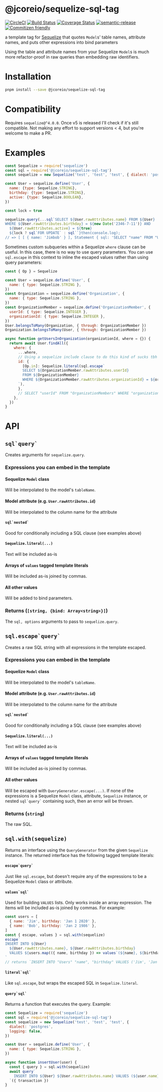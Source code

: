 # @jcoreio/sequelize-sql-tag

[![CircleCI](https://circleci.com/gh/jcoreio/sequelize-sql-tag)](https://circleci.com/gh/jcoreio/sequelize-sql-tag)
[![Build Status](https://travis-ci.org/jcoreio/sequelize-sql-tag.svg?branch=master)](https://travis-ci.org/jcoreio/sequelize-sql-tag)
[![Coverage Status](https://codecov.io/gh/jcoreio/sequelize-sql-tag/branch/master/graph/badge.svg)](https://codecov.io/gh/jcoreio/sequelize-sql-tag)
[![semantic-release](https://img.shields.io/badge/%20%20%F0%9F%93%A6%F0%9F%9A%80-semantic--release-e10079.svg)](https://github.com/semantic-release/semantic-release)
[![Commitizen friendly](https://img.shields.io/badge/commitizen-friendly-brightgreen.svg)](http://commitizen.github.io/cz-cli/)

a template tag for [Sequelize](docs.sequelizejs.com) that quotes `Model`s' table
names, attribute names, and puts other expressions into bind parameters

Using the table and attribute names from your Sequelize `Model`s is much more
refactor-proof in raw queries than embedding raw identifiers.

# Installation

```sh
pnpm install --save @jcoreio/sequelize-sql-tag
```

# Compatibility

Requires `sequelize@^4.0.0`. Once v5 is released I'll check if it's still
compatible. Not making any effort to support versions < 4, but you're welcome
to make a PR.

# Examples

```js
const Sequelize = require('sequelize')
const sql = require('@jcoreio/sequelize-sql-tag')
const sequelize = new Sequelize('test', 'test', 'test', { dialect: 'postgres', logging: false })

const User = sequelize.define('User', {
  name: {type: Sequelize.STRING},
  birthday: {type: Sequelize.STRING},
  active: {type: Sequelize.BOOLEAN},
})

const lock = true

sequelize.query(...sql`SELECT ${User.rawAttributes.name} FROM ${User}
WHERE ${User.rawAttributes.birthday} = ${new Date('2346-7-11')} AND
  ${User.rawAttributes.active} = ${true}
  ${lock ? sql`FOR UPDATE` : sql``}then(console.log);
// => [ [ { name: 'Jimbob' } ], Statement { sql: 'SELECT "name" FROM "Users" WHERE "birthday" = $1 AND "active" = $2 FOR UPDATE' } ]
```

Sometimes custom subqueries within a Sequelize `where` clause can be useful.
In this case, there is no way to use query parameters. You can use
`sql.escape` in this context to inline the escaped values rather than using
query parameters:

```js
const { Op } = Sequelize

const User = sequelize.define('User', {
  name: { type: Sequelize.STRING },
})
const Organization = sequelize.define('Organization', {
  name: { type: Sequelize.STRING },
})
const OrganizationMember = sequelize.define('OrganizationMember', {
  userId: { type: Sequelize.INTEGER },
  organizationId: { type: Sequelize.INTEGER },
})
User.belongsToMany(Organization, { through: OrganizationMember })
Organization.belongsToMany(User, { through: OrganizationMember })

async function getUsersInOrganization(organizationId, where = {}) {
  return await User.findAll({
    where: {
      ...where,
      // Using a sequelize include clause to do this kind of sucks tbh
      id: {
        [Op.in]: Sequelize.literal(sql.escape`
        SELECT ${OrganizationMember.rawAttributes.userId}
        FROM ${OrganizationMember}
        WHERE ${OrganizationMember.rawAttributes.organizationId} = ${organizationId}
      `),
      },
      // SELECT "userId" FROM "OrganizationMembers" WHERE "organizationId" = 2
    },
  })
}
```

# API

## `` sql`query` ``

Creates arguments for `sequelize.query`.

### Expressions you can embed in the template

#### Sequelize `Model` class

Will be interpolated to the model's `tableName`.

#### Model attribute (e.g. `User.rawAttributes.id`)

Will be interpolated to the column name for the attribute

#### `` sql`nested` ``

Good for conditionally including a SQL clause (see examples above)

#### `Sequelize.literal(...)`

Text will be included as-is

#### Arrays of `values` tagged template literals

Will be included as-is joined by commas.

#### All other values

Will be added to bind parameters.

### Returns (`[string, {bind: Array<string>}]`)

The `sql, options` arguments to pass to `sequelize.query`.

## `` sql.escape`query` ``

Creates a raw SQL string with all expressions in the template escaped.

### Expressions you can embed in the template

#### Sequelize `Model` class

Will be interpolated to the model's `tableName`.

#### Model attribute (e.g. `User.rawAttributes.id`)

Will be interpolated to the column name for the attribute

#### `` sql`nested` ``

Good for conditionally including a SQL clause (see examples above)

#### `Sequelize.literal(...)`

Text will be included as-is

#### Arrays of `values` tagged template literals

Will be included as-is joined by commas.

#### All other values

Will be escaped with `QueryGenerator.escape(...)`. If none of the expressions
is a Sequelize `Model` class, attribute, `Sequelize` instance, or nested `` sql`query` `` containing
such, then an error will be thrown.

### Returns (`string`)

The raw SQL.

## `sql.with(sequelize)`

Returns an interface using the `QueryGenerator` from the given `Sequelize` instance.
The returned interface has the following tagged template literals:

#### `` escape`query` ``

Just like `sql.escape`, but doesn't require any of the expressions to be a Sequelize `Model` class
or attribute.

#### `` values`sql` ``

Used for building `VALUES` lists. Only works inside an array expression.
The items will be included as-is joined by commas. For example:

```js
const users = [
  { name: 'Jim', birthday: 'Jan 1 2020' },
  { name: 'Bob', birthday: 'Jan 2 1986' },
]
const { escape, values } = sql.with(sequelize)
escape`
INSERT INTO ${User}
  ${User.rawAttributes.name}, ${User.rawAttributes.birthday}
  VALUES ${users.map(({ name, birthday }) => values`(${name}, ${birthday})`)}
`
// returns `INSERT INTO "Users" "name", "birthday" VALUES ('Jim', 'Jan 1 2020'), ('Bob', 'Jan 2 1986')`
```

#### `` literal`sql` ``

Like `sql.escape`, but wraps the escaped SQL in `Sequelize.literal`.

#### `` query`sql` ``

Returns a function that executes the query. Example:

```js
const Sequelize = require('sequelize')
const sql = require('@jcoreio/sequelize-sql-tag')
const sequelize = new Sequelize('test', 'test', 'test', {
  dialect: 'postgres',
  logging: false,
})

const User = sequelize.define('User', {
  name: { type: Sequelize.STRING },
})

async function insertUser(user) {
  const { query } = sql.with(sequelize)
  await query`
    INSERT INTO ${User} ${User.rawAttributes.name} VALUES (${user.name});
  `({ transaction })
}
```
